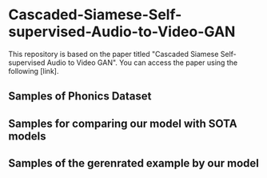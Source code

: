 # Cascaded-Siamese-Self-supervised-Audio-to-Video-GAN
This repository is based on the paper titled "Cascaded Siamese Self-supervised Audio to Video GAN". You can access the paper using the following [link].

## Samples of Phonics Dataset

## Samples for comparing our model with SOTA models

## Samples of the gerenrated example by our model



